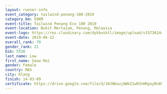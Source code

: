 ```yaml
--- 
layout: runner-info 
event_category: tailwind-penang-100-2019 
category_km: 50KM 
event-title: Tailwind Penang Eco 100 2019 
event-location: Bukit Mertajam, Penang, Malaysia 
event-logo: https://res.cloudinary.com/dykbosktl/image/upload/v1573614442/Logo/Logo_gqlzi3.jpg 
event-date: 2019-06-22 
overall_rank: 70
gender_rank: 21
bib: 5526
last_name: Low
first_name: Saow Moi
gender: Female
country: MAS
city: Klang
finish: 14-03-09
certificate: https://drive.google.com/file/d/10JN6uujAWbZ1wR3nHKpoyRn89PmY3KT/view?usp=sharing
--- 
```

